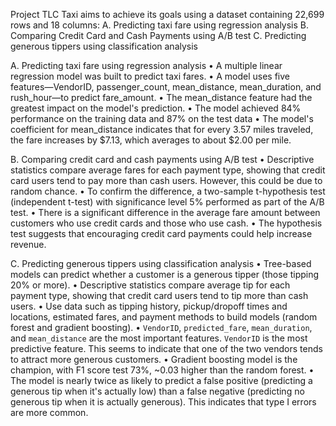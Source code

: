 Project TLC Taxi aims to achieve its goals using a dataset containing 22,699 rows and 18 columns:
A.	Predicting taxi fare using regression analysis
B.	Comparing Credit Card and Cash Payments using A/B test
C.	Predicting generous tippers using classification analysis

A.	Predicting taxi fare using regression analysis
•	A multiple linear regression model was built to predict taxi fares.
•	A model uses five features—VendorID, passenger_count, mean_distance, mean_duration, and rush_hour—to predict fare_amount.
•	The mean_distance feature had the greatest impact on the model's prediction.
•	The model achieved 84% performance on the training data and 87% on the test data
•	The model's coefficient for mean_distance indicates that for every 3.57 miles traveled, the fare increases by $7.13, which averages to about $2.00 per mile.

B.	Comparing credit card and cash payments using A/B test
•	Descriptive statistics compare average fares for each payment type, showing that credit card users tend to pay more than cash users. However, this could be due to random chance.
•	To confirm the difference, a two-sample t-hypothesis test (independent t-test) with significance level 5% performed as part of the A/B test.
•	There is a significant difference in the average fare amount between customers who use credit cards and those who use cash.
•	The hypothesis test suggests that encouraging credit card payments could help increase revenue.

C.	Predicting generous tippers using classification analysis
•	Tree-based models can predict whether a customer is a generous tipper (those tipping 20% or more).
•	Descriptive statistics compare average tip for each payment type, showing that credit card users tend to tip more than cash users.
•	Use data such as tipping history, pickup/dropoff times and locations, estimated fares, and payment methods to build models (random forest and gradient boosting).
•	`VendorID`, `predicted_fare`, `mean_duration`, and `mean_distance` are the most important features. `VendorID` is the most predictive feature. This seems to indicate that one of the two vendors tends to attract more generous customers.
•	Gradient boosting model is the champion, with F1 score test 73%, ~0.03 higher than the random forest.
•	The model is nearly twice as likely to predict a false positive (predicting a generous tip when it's actually low) than a false negative (predicting no generous tip when it is actually generous). This indicates that type I errors are more common.
